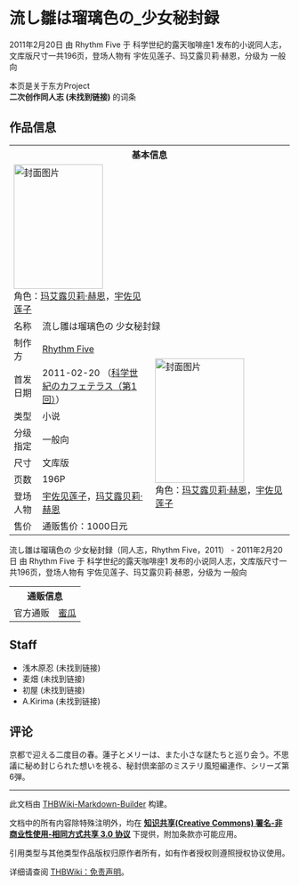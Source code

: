 # 流し雛は瑠璃色の_少女秘封録

<!-- source html: G:\repos\THBWiki-Markdown-Builder\THBWikiMarkdown\Temp\main\8\83\ns0%3A%E6%B5%81%E3%81%97%E9%9B%9B%E3%81%AF%E7%91%A0%E7%92%83%E8%89%B2%E3%81%AE_%E5%B0%91%E5%A5%B3%E7%A7%98%E5%B0%81%E9%8C%B2.html -->

2011年2月20日 由 Rhythm Five 于 科学世纪的露天咖啡座1 发布的小说同人志，文库版尺寸一共196页，登场人物有 宇佐见莲子、玛艾露贝莉·赫恩，分级为 一般向

本页是关于东方Project  
 **二次创作同人志 (未找到链接)** 的词条

## 作品信息

<table><tbody><tr><th colspan="3">基本信息</th></tr><tr><td class="cover-artwork-mobile" colspan="2"><a href="./文件-流し雛は瑠璃色の_少女秘封録封面.jpg.md" class="image" title="封面图片"><img alt="封面图片" src="https://upload.thwiki.cc/thumb/b/b0/%E6%B5%81%E3%81%97%E9%9B%9B%E3%81%AF%E7%91%A0%E7%92%83%E8%89%B2%E3%81%AE_%E5%B0%91%E5%A5%B3%E7%A7%98%E5%B0%81%E9%8C%B2%E5%B0%81%E9%9D%A2.jpg/160px-%E6%B5%81%E3%81%97%E9%9B%9B%E3%81%AF%E7%91%A0%E7%92%83%E8%89%B2%E3%81%AE_%E5%B0%91%E5%A5%B3%E7%A7%98%E5%B0%81%E9%8C%B2%E5%B0%81%E9%9D%A2.jpg" decoding="async" loading="lazy" width="160" height="224" srcset="https://upload.thwiki.cc/thumb/b/b0/%E6%B5%81%E3%81%97%E9%9B%9B%E3%81%AF%E7%91%A0%E7%92%83%E8%89%B2%E3%81%AE_%E5%B0%91%E5%A5%B3%E7%A7%98%E5%B0%81%E9%8C%B2%E5%B0%81%E9%9D%A2.jpg/241px-%E6%B5%81%E3%81%97%E9%9B%9B%E3%81%AF%E7%91%A0%E7%92%83%E8%89%B2%E3%81%AE_%E5%B0%91%E5%A5%B3%E7%A7%98%E5%B0%81%E9%8C%B2%E5%B0%81%E9%9D%A2.jpg 1.5x, https://upload.thwiki.cc/thumb/b/b0/%E6%B5%81%E3%81%97%E9%9B%9B%E3%81%AF%E7%91%A0%E7%92%83%E8%89%B2%E3%81%AE_%E5%B0%91%E5%A5%B3%E7%A7%98%E5%B0%81%E9%8C%B2%E5%B0%81%E9%9D%A2.jpg/321px-%E6%B5%81%E3%81%97%E9%9B%9B%E3%81%AF%E7%91%A0%E7%92%83%E8%89%B2%E3%81%AE_%E5%B0%91%E5%A5%B3%E7%A7%98%E5%B0%81%E9%8C%B2%E5%B0%81%E9%9D%A2.jpg 2x" data-file-width="645" data-file-height="900"></a><div class="cover-char">角色：<a href="./玛艾露贝莉·赫恩.md" title="玛艾露贝莉·赫恩">玛艾露贝莉·赫恩</a>，<a href="./宇佐见莲子.md" title="宇佐见莲子">宇佐见莲子</a></div></td>
</tr><tr><td class="label">名称</td><td colspan="2"> 流し雛は瑠璃色の 少女秘封録 </td></tr><tr><td class="label">制作方</td><td><a href="./Rhythm_Five.md" title="Rhythm Five">Rhythm Five</a></td><td class="cover-artwork" rowspan="8" style="min-width:224px;"><a href="./文件-流し雛は瑠璃色の_少女秘封録封面.jpg.md" class="image" title="封面图片"><img alt="封面图片" src="https://upload.thwiki.cc/thumb/b/b0/%E6%B5%81%E3%81%97%E9%9B%9B%E3%81%AF%E7%91%A0%E7%92%83%E8%89%B2%E3%81%AE_%E5%B0%91%E5%A5%B3%E7%A7%98%E5%B0%81%E9%8C%B2%E5%B0%81%E9%9D%A2.jpg/160px-%E6%B5%81%E3%81%97%E9%9B%9B%E3%81%AF%E7%91%A0%E7%92%83%E8%89%B2%E3%81%AE_%E5%B0%91%E5%A5%B3%E7%A7%98%E5%B0%81%E9%8C%B2%E5%B0%81%E9%9D%A2.jpg" decoding="async" loading="lazy" width="160" height="224" srcset="https://upload.thwiki.cc/thumb/b/b0/%E6%B5%81%E3%81%97%E9%9B%9B%E3%81%AF%E7%91%A0%E7%92%83%E8%89%B2%E3%81%AE_%E5%B0%91%E5%A5%B3%E7%A7%98%E5%B0%81%E9%8C%B2%E5%B0%81%E9%9D%A2.jpg/241px-%E6%B5%81%E3%81%97%E9%9B%9B%E3%81%AF%E7%91%A0%E7%92%83%E8%89%B2%E3%81%AE_%E5%B0%91%E5%A5%B3%E7%A7%98%E5%B0%81%E9%8C%B2%E5%B0%81%E9%9D%A2.jpg 1.5x, https://upload.thwiki.cc/thumb/b/b0/%E6%B5%81%E3%81%97%E9%9B%9B%E3%81%AF%E7%91%A0%E7%92%83%E8%89%B2%E3%81%AE_%E5%B0%91%E5%A5%B3%E7%A7%98%E5%B0%81%E9%8C%B2%E5%B0%81%E9%9D%A2.jpg/321px-%E6%B5%81%E3%81%97%E9%9B%9B%E3%81%AF%E7%91%A0%E7%92%83%E8%89%B2%E3%81%AE_%E5%B0%91%E5%A5%B3%E7%A7%98%E5%B0%81%E9%8C%B2%E5%B0%81%E9%9D%A2.jpg 2x" data-file-width="645" data-file-height="900"></a><div class="cover-char">角色：<a href="./玛艾露贝莉·赫恩.md" title="玛艾露贝莉·赫恩">玛艾露贝莉·赫恩</a>，<a href="./宇佐见莲子.md" title="宇佐见莲子">宇佐见莲子</a></div></td>
</tr><tr><td class="label">首发日期</td><td>2011-02-20&#160;（<a href="/展会作品列表?e=%E7%A7%91%E5%AD%A6%E4%B8%96%E7%BA%AA%E7%9A%84%E9%9C%B2%E5%A4%A9%E5%92%96%E5%95%A1%E5%BA%A7%231">科学世紀のカフェテラス（第1回）</a>）</td></tr><tr><td class="label">类型</td><td>小说</td></tr><tr><td class="label">分级指定</td><td>一般向</td></tr><tr><td class="label">尺寸</td><td>文库版</td></tr><tr><td class="label">页数</td><td>196P</td></tr><tr><td class="label">登场人物</td><td><a href="./宇佐见莲子.md" title="宇佐见莲子">宇佐见莲子</a>，<a href="./玛艾露贝莉·赫恩.md" title="玛艾露贝莉·赫恩">玛艾露贝莉·赫恩</a></td></tr><tr><td class="label">售价</td><td>通贩售价：1000日元</td></tr></tbody></table>

流し雛は瑠璃色の 少女秘封録（同人志，Rhythm Five，2011） - 2011年2月20日 由 Rhythm Five 于 科学世纪的露天咖啡座1 发布的小说同人志，文库版尺寸一共196页，登场人物有 宇佐见莲子、玛艾露贝莉·赫恩，分级为 一般向

<table><tbody><tr><th colspan="3">通贩信息</th></tr><tr><td class="label">官方通贩</td><td colspan="2"><a rel="nofollow" class="external text" href="https://www.melonbooks.co.jp/detail/detail.php?product_id=371680">蜜瓜</a></td></tr></tbody></table>



## Staff
- 浅木原忍 (未找到链接)
- 麦畑 (未找到链接)
- 初屋 (未找到链接)
- A.Kirima (未找到链接)


## 评论
  
京都で迎える二度目の春。蓮子とメリーは、また小さな謎たちと巡り会う。不思議に秘め封じられた想いを視る、秘封倶楽部のミステリ風短編連作、シリーズ第6弾。
  
  
  

  





---

此文档由 [THBWiki-Markdown-Builder](https://github.com/Delsin-Yu/THBWiki-Markdown-Builder) 构建。

文档中的所有内容除特殊注明外，均在 [**知识共享(Creative Commons) 署名-非商业性使用-相同方式共享 3.0 协议**](https://creativecommons.org/licenses/by-sa/3.0/deed.zh-hans) 下提供，附加条款亦可能应用。

引用类型与其他类型作品版权归原作者所有，如有作者授权则遵照授权协议使用。

详细请查阅 [THBWiki：免责声明](https://thbwiki.cc/THBWiki:%E5%85%8D%E8%B4%A3%E5%A3%B0%E6%98%8E)。

